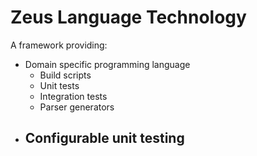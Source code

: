 # Zeus Language Technology
A framework providing:
  - Domain specific programming language
    - Build scripts
    - Unit tests
    - Integration tests
    - Parser generators
  - Configurable unit testing
    -
